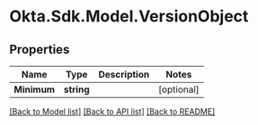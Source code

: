 # Okta.Sdk.Model.VersionObject

## Properties

Name | Type | Description | Notes
------------ | ------------- | ------------- | -------------
**Minimum** | **string** |  | [optional] 

[[Back to Model list]](../README.md#documentation-for-models) [[Back to API list]](../README.md#documentation-for-api-endpoints) [[Back to README]](../README.md)

